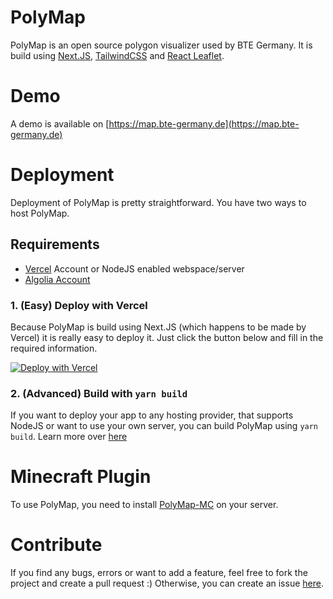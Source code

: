 # PolyMap
PolyMap is an open source polygon visualizer used by BTE Germany.
It is build using [Next.JS](https://nextjs.org/), [TailwindCSS](https://tailwindcss.com/) and [React Leaflet](https://react-leaflet.js.org/).

# Demo
A demo is available on [https://map.bte-germany.de](https://map.bte-germany.de)

# Deployment
Deployment of PolyMap is pretty straightforward. You have two ways to host PolyMap.
## Requirements
- [Vercel](https://vercel.com/) Account or NodeJS enabled webspace/server
- [Algolia Account](https://www.algolia.com/)
### 1. (Easy) Deploy with Vercel
Because PolyMap is build using Next.JS (which happens to be made by Vercel) it is really easy to deploy it. Just click the button below and fill in the required information.

[![Deploy with Vercel](https://vercel.com/button)](https://vercel.com/new/git/external?repository-url=https%3A%2F%2Fgithub.com%2FNachwahl%2Fpolymap&env=DB_CON,DISCORD,ALLOW_EVERYTHING,NEXT_PUBLIC_ALGOLIA_APPID,NEXT_PUBLIC_ALGOLIA_APIKEY_SEARCH,NEXT_PUBLIC_ALGOLIA_INDEXNAME,ALGOLIA_APIKEY_ADMIN,NEXT_PUBLIC_MATOMO_ENABLE,NEXT_PUBLIC_MATOMO_CON&envDescription=All%20values%20are%20required.&envLink=https%3A%2F%2Fgithub.com%2FNachwahl%2Fpolymap%2Fwiki%2FEnv-Variables&demo-title=BTE%20Germany%20Map&demo-description=BTE%20Germany%20is%20using%20PolyMap%20to%20show%20their%20claimed%20regions.&demo-url=https%3A%2F%2Fmap.bte-germany.de&demo-image=https%3A%2F%2Fi.arvserver.tech%2Fmsedge_2dtDuWxrqD.png)

### 2. (Advanced) Build with ``yarn build``
If you want to deploy your app to any hosting provider, that supports NodeJS or want to use your own server, you can build PolyMap using ``yarn build``. Learn more over [here](https://nextjs.org/docs/deployment#nodejs-server)

# Minecraft Plugin
To use PolyMap, you need to install [PolyMap-MC](https://github.com/Nachwahl/polymap-mc/) on your server.

# Contribute
If you find any bugs, errors or want to add a feature, feel free to fork the project and create a pull request :)
Otherwise, you can create an issue [here](https://github.com/Nachwahl/polymap/issues).
